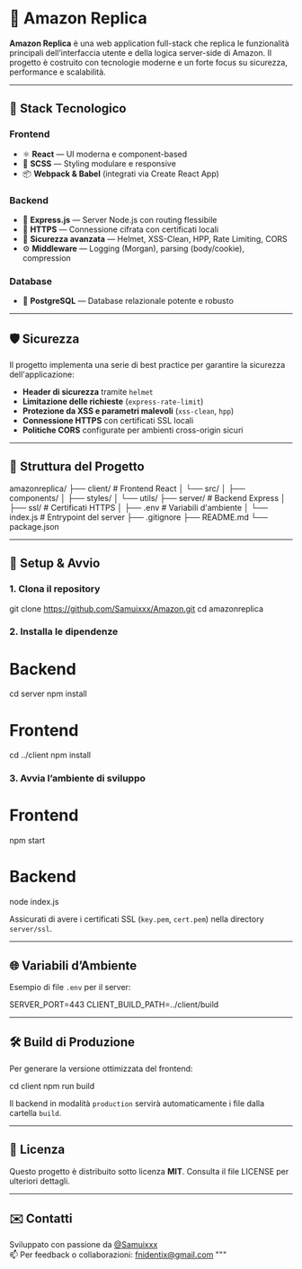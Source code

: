 # 🛒 Amazon Replica

**Amazon Replica** è una web application full-stack che replica le funzionalità principali dell’interfaccia utente e della logica server-side di Amazon. Il progetto è costruito con tecnologie moderne e un forte focus su sicurezza, performance e scalabilità.

---

## 🚀 Stack Tecnologico

### Frontend
- ⚛️ **React** — UI moderna e component-based
- 🎨 **SCSS** — Styling modulare e responsive
- 📦 **Webpack & Babel** (integrati via Create React App)

### Backend
- 🧠 **Express.js** — Server Node.js con routing flessibile
- 📄 **HTTPS** — Connessione cifrata con certificati locali
- 🔐 **Sicurezza avanzata** — Helmet, XSS-Clean, HPP, Rate Limiting, CORS
- ⚙️ **Middleware** — Logging (Morgan), parsing (body/cookie), compression

### Database
- 🐘 **PostgreSQL** — Database relazionale potente e robusto

---

## 🛡️ Sicurezza

Il progetto implementa una serie di best practice per garantire la sicurezza dell'applicazione:
- **Header di sicurezza** tramite `helmet`
- **Limitazione delle richieste** (`express-rate-limit`)
- **Protezione da XSS e parametri malevoli** (`xss-clean`, `hpp`)
- **Connessione HTTPS** con certificati SSL locali
- **Politiche CORS** configurate per ambienti cross-origin sicuri

---

## 📁 Struttura del Progetto

amazonreplica/
├── client/                # Frontend React
│   └── src/
│       ├── components/
│       ├── styles/
│       └── utils/
├── server/                # Backend Express
│   ├── ssl/               # Certificati HTTPS
│   ├── .env               # Variabili d'ambiente
│   └── index.js           # Entrypoint del server
├── .gitignore
├── README.md
└── package.json

---

## 🔧 Setup & Avvio

### 1. Clona il repository

git clone https://github.com/Samuixxx/Amazon.git
cd amazonreplica

### 2. Installa le dipendenze

# Backend
cd server
npm install

# Frontend
cd ../client
npm install

### 3. Avvia l’ambiente di sviluppo

# Frontend
npm start

# Backend
node index.js

Assicurati di avere i certificati SSL (`key.pem`, `cert.pem`) nella directory `server/ssl`.

---

## 🌐 Variabili d’Ambiente

Esempio di file `.env` per il server:

SERVER_PORT=443
CLIENT_BUILD_PATH=../client/build

---

## 🛠️ Build di Produzione

Per generare la versione ottimizzata del frontend:

cd client
npm run build

Il backend in modalità `production` servirà automaticamente i file dalla cartella `build`.

---

## 📜 Licenza

Questo progetto è distribuito sotto licenza **MIT**. Consulta il file LICENSE per ulteriori dettagli.

---

## ✉️ Contatti

Sviluppato con passione da [@Samuixxx](https://github.com/Samuixxx)  
📫 Per feedback o collaborazioni: fnidentix@gmail.com
"""
